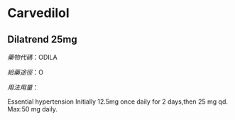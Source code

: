 # Carvedilol

## Dilatrend 25mg

*藥物代碼*：ODILA

*給藥途徑*：O

*用法用量*：

Essential hypertension 
Initially 12.5mg once daily for 2 days,then 25 mg qd.
Max:50 mg daily.


